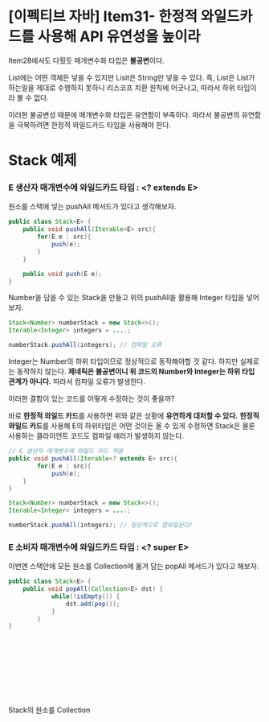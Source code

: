 # [이펙티브 자바] Item31- 한정적 와일드카드를 사용해 API 유연성을 높이라

Item28에서도 다뤘듯 매개변수화 타입은 **불공변**이다. 

List<Object>에는 어떤 객체든 넣을 수 있지만 Lisit<String>은 String만 넣을 수 있다. 즉, List<String>은 List<Object>가 하는일을 제대로 수행하지 못하니 리스코프 치환 원칙에 어긋나고, 따라서 하위 타입이라 볼 수 없다.

이러한 불공변성 때문에 매개변수화 타입은 유연함이 부족하다. 따라서 불공변의 유연함을 극복하려면 한정적 와일드카드 타입을 사용해야 한다.

# Stack 예제

### E 생산자 매개변수에 와일드카드 타입 : <? extends E>

원소를 스택에 넣는 pushAll 메서드가 있다고 생각해보자.

```java
public class Stack<E> {
    public void pushAll(Iterable<E> src){
        for(E e : src){
            push(e);
        }
    }

    public void push(E e);
}
```

Number을 담을 수 있는 Stack을 만들고 위의 pushAll을 활용해 Integer 타입을 넣어보자.

```java
Stack<Number> numberStack = new Stack<>();
Iterable<Integer> integers = ....;

numberStack.pushAll(integers); // 컴파일 오류
```

Integer는 Number의 하위 타입이므로 정상적으로 동작해야할 것 같다. 하지만 실제로는 동작하지 않는다. **제네릭은 불공변이니 위 코드의 Number와 Integer는 하위 타입 관계가 아니다.** 따라서 컴파일 오류가 발생한다.

이러한 결함이 있는 코드를 어떻게 수정하는 것이 좋을까?

바로 **한정적 와일드 카드**를 사용하면 위와 같은 상황에 **유연하게 대처할 수 있다.** **한정적 와일드 카드**를 사용해 E의 하위타입은 어떤 것이든 올 수 있게 수정하면 Stack은 물론 사용하는 클라이언트 코드도 컴파일 에러가 발생하지 않는다.

```java
// E 생산자 매개변수에 와일드 카드 적용
public void pushAll(Iterable<? extends E> src){
		for(E e : src){ 
			push(e);
    }
}
```

```java
Stack<Number> numberStack = new Stack<>();
Iterable<Integer> integers = ....;

numberStack.pushAll(integers); // 정상적으로 컴파일된다!
```

### E 소비자 매개변수에 와일드카드 타입 : <? super E>

이번엔 스택안에 모든 원소를 Collection에 옮겨 담는 popAll 메서드가 있다고 해보자.

```java
public class Stack<E> {
    public void popAll(Collection<E> dst) {
			while(!isEmpty()) {
				dst.add(pop());
			}
		}
}
```

Stack<Number>의 원소를 Collection<Object>로 옮겨보자.

```java
Stack<Number> numberStack = new Stack<>();
Collection<Object> objects = ....;

numberStack.popAll(objects); // 컴파일 오류
```

논리적으로는 Number를 Object Collection에 담을 수 있을 것 같다. 하지만 이 코드 역시 동작하지 않는다. 역시 제네릭은 불공변이기 때문에 발생하는 문제이다.

이번 문제는 어떻게 해결할 수 있을까?

바로 한정적 와일드카드를 사용해 원소를 담을 Collection의 타입을 E의 수퍼 타입으로 제한해주면 된다. 

```java
// E 소비자 매개변수에 와일드 카드 적용
public void popAll(Collection<? super E> dst) {
	while(!isEmpty()) {
		dst.add(pop());
	}
}
```

위와 같이 코드를 수정하면 E의 상위 타입 Collection에 stack 원소를 담을 수 있게 된다.

**이처럼 불공변에 유연성을 극대화하려면 생산자, 소비자용 입력 매개변수에 와일드카드 타입을 사용하면 된다.**

> E 생산자 - <? extends E>
E 소비자 - <? super E>
